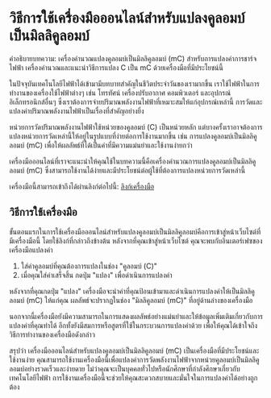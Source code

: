 วิธีการใช้เครื่องมือออนไลน์สำหรับแปลงคูลอมบ์เป็นมิลลิคูลอมบ์
============================================================

คำอธิบายบทความ: เครื่องคำนวณแปลงคูลอมบ์เป็นมิลลิคูลอมบ์ (mC) สำหรับการแปลงค่าการชาร์จไฟฟ้า เครื่องคำนวณและแนะนำวิธีการแปลง C เป็น mC ด้วยเครื่องมือที่มีประโยชน์นี้

ในปัจจุบันเทคโนโลยีไฟฟ้าได้เข้ามามีบทบาทสำคัญในชีวิตประจำวันของเรามากขึ้น เราใช้ไฟฟ้าในการทำงานของเครื่องใช้ไฟฟ้าต่างๆ เช่น โทรทัศน์ เครื่องปรับอากาศ คอมพิวเตอร์ และอุปกรณ์อิเล็กทรอนิกส์อื่นๆ ซึ่งเราต้องการจ่ายปริมาณพลังงานไฟฟ้าที่เหมาะสมให้แก่อุปกรณ์เหล่านี้ การวัดและแปลงค่าปริมาณพลังงานไฟฟ้าเป็นเรื่องที่สำคัญอย่างยิ่ง

หน่วยการวัดปริมาณพลังงานไฟฟ้าใช้หน่วยของคูลอมบ์ (C) เป็นหน่วยหลัก แต่บางครั้งเราอาจต้องการแปลงหน่วยการวัดเหล่านี้ให้อยู่ในรูปแบบที่ง่ายต่อการใช้งานมากขึ้น เช่น การแปลงคูลอมบ์เป็นมิลลิคูลอมบ์ (mC) เพื่อให้ผลลัพธ์ที่ได้เป็นค่าที่มีความแม่นยำและใช้งานง่ายกว่า

เครื่องมือออนไลน์ที่เราจะแนะนำให้คุณใช้ในบทความนี้คือเครื่องคำนวณการแปลงคูลอมบ์เป็นมิลลิคูลอมบ์ (mC) ซึ่งสามารถใช้งานได้ง่ายและมีประโยชน์ต่อผู้ใช้ที่ต้องการแปลงหน่วยการวัดเหล่านี้

เครื่องมือนี้สามารถเข้าถึงได้ผ่านลิงก์ต่อไปนี้: [ลิงก์เครื่องมือ](https://www.onlinecalculatorsfree.com/th/convert/coulomb-to-millicoulomb.html)

วิธีการใช้เครื่องมือ
--------------------

ขั้นตอนแรกในการใช้เครื่องมือออนไลน์สำหรับแปลงคูลอมบ์เป็นมิลลิคูลอมบ์คือการเข้าสู่หน้าเว็บไซต์ที่มีเครื่องมือนี้ โดยใช้ลิงก์ที่กล่าวถึงข้างต้น หลังจากที่คุณเข้าสู่หน้าเว็บไซต์ คุณจะพบกับอินเตอร์เฟซของเครื่องมือแปลงค่า

1. ใส่ค่าคูลอมบ์ที่คุณต้องการแปลงในช่อง "คูลอมบ์ (C)"
2. เมื่อคุณใส่ค่าเสร็จสิ้น กดปุ่ม "แปลง" เพื่อดำเนินการแปลงค่า

หลังจากที่คุณกดปุ่ม "แปลง" เครื่องมือจะนำค่าที่คุณป้อนเข้ามาและดำเนินการแปลงค่าให้เป็นมิลลิคูลอมบ์ (mC) ให้แก่คุณ ผลลัพธ์จะปรากฏในช่อง "มิลลิคูลอมบ์ (mC)" ที่อยู่ด้านล่างของเครื่องมือ

นอกจากนี้เครื่องมือยังมีความสามารถในการแสดงผลลัพธ์อย่างแม่นยำและให้ข้อมูลเพิ่มเติมเกี่ยวกับการแปลงค่าที่คุณทำได้ อีกทั้งยังมีสมการหรือสูตรที่ใช้ในกระบวนการแปลงค่าด้วย เพื่อให้คุณได้เข้าใจถึงวิธีการทำงานของเครื่องมือดังกล่าว

สรุปว่า เครื่องมือออนไลน์สำหรับแปลงคูลอมบ์เป็นมิลลิคูลอมบ์ (mC) เป็นเครื่องมือที่มีประโยชน์และใช้งานง่าย คุณสามารถใช้งานเครื่องมือนี้เพื่อแปลงค่าการวัดพลังงานไฟฟ้าจากหน่วยคูลอมบ์เป็นมิลลิคูลอมบ์อย่างรวดเร็วและง่ายดาย ไม่ว่าคุณจะเป็นบุคคลทั่วไปหรือนักศึกษาที่กำลังศึกษาเกี่ยวกับเทคโนโลยีไฟฟ้า การใช้งานเครื่องมือนี้จะช่วยให้คุณสะดวกสบายและมั่นใจในการแปลงค่าได้อย่างถูกต้อง